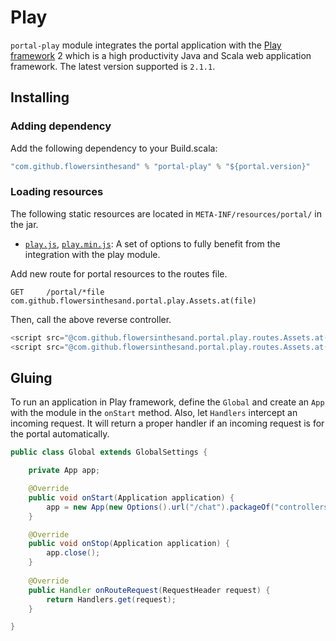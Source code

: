 # Play
`portal-play` module integrates the portal application with the [Play framework](http://www.playframework.org/) 2 which is a high productivity Java and Scala web application framework. The latest version supported is `2.1.1`. 

## Installing
### Adding dependency
Add the following dependency to your Build.scala:
```scala
"com.github.flowersinthesand" % "portal-play" % "${portal.version}"
```

### Loading resources
The following static resources are located in `META-INF/resources/portal/` in the jar.

* [`play.js`](https://github.com/flowersinthesand/portal-java/blob/master/play/src/main/resources/META-INF/resources/portal/play.js), [`play.min.js`](https://github.com/flowersinthesand/portal-java/blob/master/play/src/main/resources/META-INF/resources/portal/play.min.js): A set of options to fully benefit from the integration with the play module.

Add new route for portal resources to the routes file.

```
GET     /portal/*file               com.github.flowersinthesand.portal.play.Assets.at(file)
```

Then, call the above reverse controller.

```scala
<script src="@com.github.flowersinthesand.portal.play.routes.Assets.at("portal.js")"></script>
<script src="@com.github.flowersinthesand.portal.play.routes.Assets.at("play.js")"></script>
```

## Gluing
To run an application in Play framework, define the `Global` and create an `App` with the module in the `onStart` method. Also, let `Handlers` intercept an incoming request. It will return a proper handler if an incoming request is for the portal automatically.

```java
public class Global extends GlobalSettings {

    private App app;

    @Override
    public void onStart(Application application) {
        app = new App(new Options().url("/chat").packageOf("controllers"), new PlayModule());
    }

    @Override
    public void onStop(Application application) {
        app.close();
    }
    
    @Override
    public Handler onRouteRequest(RequestHeader request) {
        return Handlers.get(request);
    }

}
```
